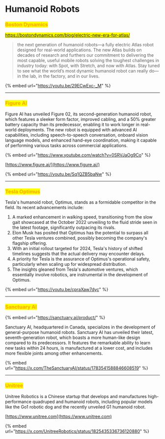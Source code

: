 # Humanoid Robots



### <mark style="color:orange;">**Boston Dynamics**</mark>

<mark style="color:orange;">https://bostondynamics.com/blog/electric-new-era-for-atlas/</mark>

> the next generation of humanoid robots—a fully electric Atlas robot designed for real-world applications. The new Atlas builds on decades of research and furthers our commitment to delivering the most capable, useful mobile robots solving the toughest challenges in industry today: with Spot, with Stretch, and now with Atlas. Stay tuned to see what the world’s most dynamic humanoid robot can really do—in the lab, in the factory, and in our lives.

{% embed url="https://youtu.be/29ECwExc-_M" %}



***

### <mark style="color:orange;">Figure AI</mark>

Figure AI has unveiled Figure 02, its second-generation humanoid robot, which features a sleeker form factor, improved cabling, and a 50% greater battery capacity than its predecessor, enabling it to work longer in real-world deployments. The new robot is equipped with advanced AI capabilities, including speech-to-speech conversation, onboard vision language models, and enhanced hand-eye coordination, making it capable of performing various tasks across commercial applications.

{% embed url="https://www.youtube.com/watch?v=0SRVJaOg9Co" %}

[https://www.figure.ai/](https://www.figure.ai/)

{% embed url="https://youtu.be/Sq1QZB5baNw" %}

***

### <mark style="color:orange;">Tesla Optimus</mark>

Tesla's humanoid robot, Optimus, stands as a formidable competitor in the field. Its recent advancements include:&#x20;

1. A marked enhancement in walking speed, transitioning from the slow gait showcased at the October 2022 unveiling to the fluid stride seen in the latest footage, significantly outpacing its rivals.&#x20;
2. Elon Musk has posited that Optimus has the potential to surpass all other Tesla ventures combined, possibly becoming the company's flagship offering.&#x20;
3. With an initial rollout targeted for 2024, Tesla's history of shifted timelines suggests that the actual delivery may encounter delays.&#x20;
4. A priority for Tesla is the assurance of Optimus's operational safety, particularly when scaling up for widespread distribution.&#x20;
5. The insights gleaned from Tesla's automotive ventures, which essentially involve robotics, are instrumental in the development of Optimus.

{% embed url="https://youtu.be/cpraXaw7dyc" %}

***

### <mark style="color:orange;">Sanctuary AI</mark>

{% embed url="https://sanctuary.ai/product/" %}

Sanctuary AI, headquartered in Canada, specializes in the development of general-purpose humanoid robots. Sanctuary AI has unveiled their latest, seventh-generation robot, which boasts a more human-like design compared to its predecessors. It features the remarkable ability to learn new tasks within 24 hours, is manufactured at a lower cost, and includes more flexible joints among other enhancements.

{% embed url="https://x.com/TheSanctuaryAI/status/1783541588846608519" %}

***

### <mark style="color:orange;">Unitree</mark>

Unitree Robotics is a Chinese startup that develops and manufactures high-performance quadruped and humanoid robots, including popular models like the Go1 robotic dog and the recently unveiled G1 humanoid robot.

[https://www.unitree.com](https://www.unitree.com)

{% embed url="https://x.com/UnitreeRobotics/status/1825435336736120880" %}



